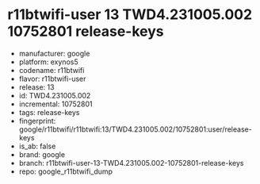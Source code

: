 # r11btwifi-user 13 TWD4.231005.002 10752801 release-keys
- manufacturer: google
- platform: exynos5
- codename: r11btwifi
- flavor: r11btwifi-user
- release: 13
- id: TWD4.231005.002
- incremental: 10752801
- tags: release-keys
- fingerprint: google/r11btwifi/r11btwifi:13/TWD4.231005.002/10752801:user/release-keys
- is_ab: false
- brand: google
- branch: r11btwifi-user-13-TWD4.231005.002-10752801-release-keys
- repo: google_r11btwifi_dump
